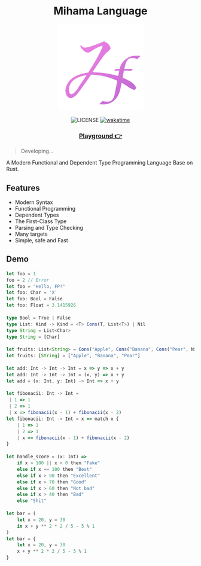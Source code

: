 <!-- markdownlint-disable-next-line -->
<div align="center">

# Mihama Language

<!-- markdownlint-disable-next-line -->
<img src="./extension/icons/icon.png" width="230" />

![LICENSE](https://img.shields.io/badge/license-BCU-c06ac9) [![wakatime](https://wakatime.com/badge/user/018dc603-712a-4205-a226-d4c9ccd0d02b/project/5a7b91ab-6432-4729-8b56-bc6b70c9b93e.svg)](https://wakatime.com/badge/user/018dc603-712a-4205-a226-d4c9ccd0d02b/project/5a7b91ab-6432-4729-8b56-bc6b70c9b93e)

<!-- markdownlint-disable-next-line -->
### [**Playground 👉**](https://mihama.hotaru.icu)

</div>

> Developing...

A Modern Functional and Dependent Type Programming Language Base on Rust.

## Features

- Modern Syntax
- Functional Programming
- Dependent Types
- The First-Class Type
- Parsing and Type Checking
- Many targets
- Simple, safe and Fast

## Demo

```ts
let foo = 1
foo = 2 // Error
let foo = "Hello, FP!"
let foo: Char = 'X'
let foo: Bool = False
let foo: Float = 3.1415926

type Bool = True | False
type List: Kind -> Kind = <T> Cons(T, List<T>) | Nil
type String = List<Char>
type String = [Char]

let fruits: List<String> = Cons("Apple", Cons("Banana", Cons("Pear", Nil)))
let fruits: [String] = ["Apple", "Banana", "Pear"]

let add: Int -> Int -> Int = x => y => x + y
let add: Int -> Int -> Int = (x, y) => x + y
let add = (x: Int, y: Int) -> Int => x + y

let fibonacii: Int -> Int =
 | 1 => 1
 | 2 => 1
 | x => fibonacii(x - 1) + fibonacii(x - 2)
let fibonacii: Int -> Int = x => match x {
    | 1 => 1
    | 2 => 1
    | x => fibonacii(x - 1) + fibonacii(x - 2)
}

let handle_score = (x: Int) =>
    if x > 100 || x < 0 then "Fake"
    else if x == 100 then "Best"
    else if x > 90 then "Excellent"
    else if x > 70 then "Good"
    else if x > 60 then "Not bad"
    else if x > 40 then "Bad"
    else "Shit"

let bar = (
    let x = 20, y = 30
    in x + y ** 2 * 2 / 5 - 5 % 1
)
let bar = {
    let x = 20, y = 30
    x + y ** 2 * 2 / 5 - 5 % 1
}
```
